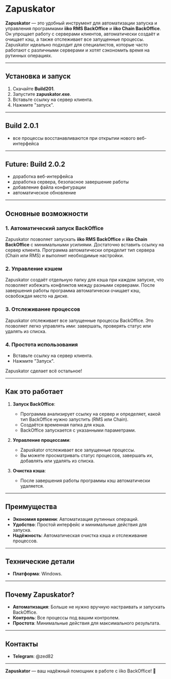 # Zapuskator

**Zapuskator** — это удобный инструмент для автоматизации запуска и управления программами **iiko RMS BackOffice** и **iiko Chain BackOffice**. Он упрощает работу с серверами клиентов, автоматически создаёт и очищает кэш, а также отслеживает все запущенные процессы. Zapuskator идеально подходит для специалистов, которые часто работают с различными серверами и хотят сэкономить время на рутинных операциях.

---

## Установка и запуск

1. Скачайте **Build201**.
2. Запустите **zapuskator.exe**.
3. Вставьте ссылку на сервер клиента.
4. Нажмите "запуск".

---

## Build 2.0.1

- все процессы восстанавливаются при открытии нового веб-интерфейса

---

## Future: Build 2.0.2

- доработка веб-интерфейса
- доработка сервера, безопасное завершение работы
- добавление файла конфигурации
- автоматическое обновление

---
## Основные возможности

### 1. **Автоматический запуск BackOffice**
Zapuskator позволяет запускать **iiko RMS BackOffice** и **iiko Chain BackOffice** с минимальными усилиями. Достаточно вставить ссылку на сервер клиента. Программа автоматически определит тип сервера (Chain или RMS) и выполнит необходимые настройки.

### 2. **Управление кэшем**
Zapuskator создаёт отдельную папку для кэша при каждом запуске, что позволяет избежать конфликтов между разными серверами. После завершения работы программа автоматически очищает кэш, освобождая место на диске.

### 3. **Отслеживание процессов**
Zapuskator отслеживает все запущенные процессы BackOffice. Это позволяет легко управлять ими: завершать, проверять статус или удалять из списка.

### 4. **Простота использования**
- Вставьте ссылку на сервер клиента.
- Нажмите "Запуск".

Zapuskator сделает всё остальное!

---

## Как это работает

1. **Запуск BackOffice**:
    - Программа анализирует ссылку на сервер и определяет, какой тип BackOffice нужно запустить (RMS или Chain).
    - Создаётся временная папка для кэша.
    - BackOffice запускается с указанными параметрами.

2. **Управление процессами**:
    - Zapuskator отслеживает все запущенные процессы.
    - Вы можете просматривать статус процессов, завершать их, добавлять или удалять из списка.

3. **Очистка кэша**:
    - После завершения работы программы кэш автоматически удаляется.

---

## Преимущества

- **Экономия времени**: Автоматизация рутинных операций.
- **Удобство**: Простой интерфейс и минимальные действия для запуска.
- **Надёжность**: Автоматическая очистка кэша и отслеживание процессов.

---

## Технические детали

- **Платформа**: Windows.

---

## Почему Zapuskator?

- **Автоматизация**: Больше не нужно вручную настраивать и запускать BackOffice.
- **Контроль**: Все процессы под вашим контролем.
- **Простота**: Минимальные действия для максимального результата.

---

## Контакты

- **Telegram**: @zed82

---

**Zapuskator** — ваш надёжный помощник в работе с iiko BackOffice! 🚀